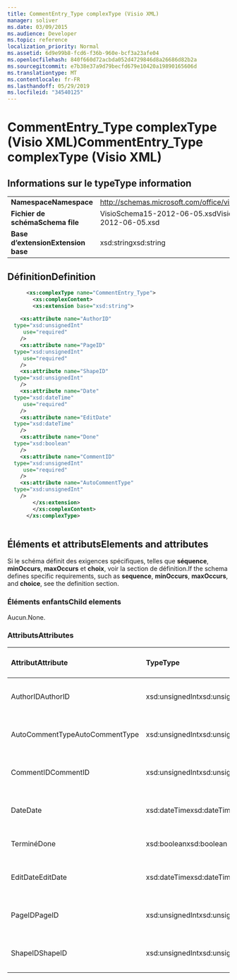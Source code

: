 ```yaml
---
title: CommentEntry_Type complexType (Visio XML)
manager: soliver
ms.date: 03/09/2015
ms.audience: Developer
ms.topic: reference
localization_priority: Normal
ms.assetid: 6d9e99b8-fcd6-f36b-960e-bcf3a23afe04
ms.openlocfilehash: 840f660d72acbda052d4729846d8a26686d82b2a
ms.sourcegitcommit: e7b38e37a9d79becfd679e10420a19890165606d
ms.translationtype: MT
ms.contentlocale: fr-FR
ms.lasthandoff: 05/29/2019
ms.locfileid: "34540125"
---
```

# <a name="commententry_type-complextype-visio-xml"></a><span data-ttu-id="53d1b-102">CommentEntry_Type complexType (Visio XML)</span><span class="sxs-lookup"><span data-stu-id="53d1b-102">CommentEntry_Type complexType (Visio XML)</span></span>

## <a name="type-information"></a><span data-ttu-id="53d1b-103">Informations sur le type</span><span class="sxs-lookup"><span data-stu-id="53d1b-103">Type information</span></span>

|||
|:-----|:-----|
|<span data-ttu-id="53d1b-104">**Namespace**</span><span class="sxs-lookup"><span data-stu-id="53d1b-104">**Namespace**</span></span> <br/> |http://schemas.microsoft.com/office/visio/2011/1/core  <br/> |
|<span data-ttu-id="53d1b-105">**Fichier de schéma**</span><span class="sxs-lookup"><span data-stu-id="53d1b-105">**Schema file**</span></span> <br/> |<span data-ttu-id="53d1b-106">VisioSchema15-2012-06-05.xsd</span><span class="sxs-lookup"><span data-stu-id="53d1b-106">VisioSchema15-2012-06-05.xsd</span></span>  <br/> |
|<span data-ttu-id="53d1b-107">**Base d’extension**</span><span class="sxs-lookup"><span data-stu-id="53d1b-107">**Extension base**</span></span> <br/> |<span data-ttu-id="53d1b-108">xsd:string</span><span class="sxs-lookup"><span data-stu-id="53d1b-108">xsd:string</span></span>  <br/> |
   
## <a name="definition"></a><span data-ttu-id="53d1b-109">Définition</span><span class="sxs-lookup"><span data-stu-id="53d1b-109">Definition</span></span>

```XML
      <xs:complexType name="CommentEntry_Type">
        <xs:complexContent>
        <xs:extension base="xsd:string">
      
    <xs:attribute name="AuthorID"
  type="xsd:unsignedInt"
     use="required"
    />
    <xs:attribute name="PageID"
  type="xsd:unsignedInt"
     use="required"
    />
    <xs:attribute name="ShapeID"
  type="xsd:unsignedInt"
    />
    <xs:attribute name="Date"
  type="xsd:dateTime"
     use="required"
    />
    <xs:attribute name="EditDate"
  type="xsd:dateTime"
    />
    <xs:attribute name="Done"
  type="xsd:boolean"
    />
    <xs:attribute name="CommentID"
  type="xsd:unsignedInt"
     use="required"
    />
    <xs:attribute name="AutoCommentType"
  type="xsd:unsignedInt"
    />
        </xs:extension>
        </xs:complexContent>
      </xs:complexType>
      
```

## <a name="elements-and-attributes"></a><span data-ttu-id="53d1b-110">Éléments et attributs</span><span class="sxs-lookup"><span data-stu-id="53d1b-110">Elements and attributes</span></span>

<span data-ttu-id="53d1b-111">Si le schéma définit des exigences spécifiques, telles que **séquence**, **minOccurs**, **maxOccurs** et **choix**, voir la section de définition.</span><span class="sxs-lookup"><span data-stu-id="53d1b-111">If the schema defines specific requirements, such as **sequence**, **minOccurs**, **maxOccurs**, and **choice**, see the definition section.</span></span> 
  
### <a name="child-elements"></a><span data-ttu-id="53d1b-112">Éléments enfants</span><span class="sxs-lookup"><span data-stu-id="53d1b-112">Child elements</span></span>

<span data-ttu-id="53d1b-113">Aucun.</span><span class="sxs-lookup"><span data-stu-id="53d1b-113">None.</span></span>
  
### <a name="attributes"></a><span data-ttu-id="53d1b-114">Attributs</span><span class="sxs-lookup"><span data-stu-id="53d1b-114">Attributes</span></span>

|<span data-ttu-id="53d1b-115">**Attribut**</span><span class="sxs-lookup"><span data-stu-id="53d1b-115">**Attribute**</span></span>|<span data-ttu-id="53d1b-116">**Type**</span><span class="sxs-lookup"><span data-stu-id="53d1b-116">**Type**</span></span>|<span data-ttu-id="53d1b-117">**Obligatoire**</span><span class="sxs-lookup"><span data-stu-id="53d1b-117">**Required**</span></span>|<span data-ttu-id="53d1b-118">**Description**</span><span class="sxs-lookup"><span data-stu-id="53d1b-118">**Description**</span></span>|<span data-ttu-id="53d1b-119">**Valeurs possibles**</span><span class="sxs-lookup"><span data-stu-id="53d1b-119">**Possible values**</span></span>|
|:-----|:-----|:-----|:-----|:-----|
|<span data-ttu-id="53d1b-120">AuthorID</span><span class="sxs-lookup"><span data-stu-id="53d1b-120">AuthorID</span></span>  <br/> |<span data-ttu-id="53d1b-121">xsd:unsignedInt</span><span class="sxs-lookup"><span data-stu-id="53d1b-121">xsd:unsignedInt</span></span>  <br/> |<span data-ttu-id="53d1b-122">obligatoire</span><span class="sxs-lookup"><span data-stu-id="53d1b-122">required</span></span>  <br/> ||<span data-ttu-id="53d1b-123">Valeurs du type xsd:unsignedInt.</span><span class="sxs-lookup"><span data-stu-id="53d1b-123">Values of the xsd:unsignedInt type.</span></span>  <br/> |
|<span data-ttu-id="53d1b-124">AutoCommentType</span><span class="sxs-lookup"><span data-stu-id="53d1b-124">AutoCommentType</span></span>  <br/> |<span data-ttu-id="53d1b-125">xsd:unsignedInt</span><span class="sxs-lookup"><span data-stu-id="53d1b-125">xsd:unsignedInt</span></span>  <br/> |<span data-ttu-id="53d1b-126">facultatif</span><span class="sxs-lookup"><span data-stu-id="53d1b-126">optional</span></span>  <br/> ||<span data-ttu-id="53d1b-127">Valeurs du type xsd:unsignedInt.</span><span class="sxs-lookup"><span data-stu-id="53d1b-127">Values of the xsd:unsignedInt type.</span></span>  <br/> |
|<span data-ttu-id="53d1b-128">CommentID</span><span class="sxs-lookup"><span data-stu-id="53d1b-128">CommentID</span></span>  <br/> |<span data-ttu-id="53d1b-129">xsd:unsignedInt</span><span class="sxs-lookup"><span data-stu-id="53d1b-129">xsd:unsignedInt</span></span>  <br/> |<span data-ttu-id="53d1b-130">obligatoire</span><span class="sxs-lookup"><span data-stu-id="53d1b-130">required</span></span>  <br/> ||<span data-ttu-id="53d1b-131">Valeurs du type xsd:unsignedInt.</span><span class="sxs-lookup"><span data-stu-id="53d1b-131">Values of the xsd:unsignedInt type.</span></span>  <br/> |
|<span data-ttu-id="53d1b-132">Date</span><span class="sxs-lookup"><span data-stu-id="53d1b-132">Date</span></span>  <br/> |<span data-ttu-id="53d1b-133">xsd:dateTime</span><span class="sxs-lookup"><span data-stu-id="53d1b-133">xsd:dateTime</span></span>  <br/> |<span data-ttu-id="53d1b-134">obligatoire</span><span class="sxs-lookup"><span data-stu-id="53d1b-134">required</span></span>  <br/> ||<span data-ttu-id="53d1b-135">Valeurs du type xsd:dateTime.</span><span class="sxs-lookup"><span data-stu-id="53d1b-135">Values of the xsd:dateTime type.</span></span>  <br/> |
|<span data-ttu-id="53d1b-136">Terminé</span><span class="sxs-lookup"><span data-stu-id="53d1b-136">Done</span></span>  <br/> |<span data-ttu-id="53d1b-137">xsd:boolean</span><span class="sxs-lookup"><span data-stu-id="53d1b-137">xsd:boolean</span></span>  <br/> |<span data-ttu-id="53d1b-138">facultatif</span><span class="sxs-lookup"><span data-stu-id="53d1b-138">optional</span></span>  <br/> ||<span data-ttu-id="53d1b-139">Valeurs du type xsd:boolean.</span><span class="sxs-lookup"><span data-stu-id="53d1b-139">Values of the xsd:boolean type.</span></span>  <br/> |
|<span data-ttu-id="53d1b-140">EditDate</span><span class="sxs-lookup"><span data-stu-id="53d1b-140">EditDate</span></span>  <br/> |<span data-ttu-id="53d1b-141">xsd:dateTime</span><span class="sxs-lookup"><span data-stu-id="53d1b-141">xsd:dateTime</span></span>  <br/> |<span data-ttu-id="53d1b-142">facultatif</span><span class="sxs-lookup"><span data-stu-id="53d1b-142">optional</span></span>  <br/> ||<span data-ttu-id="53d1b-143">Valeurs du type xsd:dateTime.</span><span class="sxs-lookup"><span data-stu-id="53d1b-143">Values of the xsd:dateTime type.</span></span>  <br/> |
|<span data-ttu-id="53d1b-144">PageID</span><span class="sxs-lookup"><span data-stu-id="53d1b-144">PageID</span></span>  <br/> |<span data-ttu-id="53d1b-145">xsd:unsignedInt</span><span class="sxs-lookup"><span data-stu-id="53d1b-145">xsd:unsignedInt</span></span>  <br/> |<span data-ttu-id="53d1b-146">obligatoire</span><span class="sxs-lookup"><span data-stu-id="53d1b-146">required</span></span>  <br/> ||<span data-ttu-id="53d1b-147">Valeurs du type xsd:unsignedInt.</span><span class="sxs-lookup"><span data-stu-id="53d1b-147">Values of the xsd:unsignedInt type.</span></span>  <br/> |
|<span data-ttu-id="53d1b-148">ShapeID</span><span class="sxs-lookup"><span data-stu-id="53d1b-148">ShapeID</span></span>  <br/> |<span data-ttu-id="53d1b-149">xsd:unsignedInt</span><span class="sxs-lookup"><span data-stu-id="53d1b-149">xsd:unsignedInt</span></span>  <br/> |<span data-ttu-id="53d1b-150">facultatif</span><span class="sxs-lookup"><span data-stu-id="53d1b-150">optional</span></span>  <br/> ||<span data-ttu-id="53d1b-151">Valeurs du type xsd:unsignedInt.</span><span class="sxs-lookup"><span data-stu-id="53d1b-151">Values of the xsd:unsignedInt type.</span></span>  <br/> |
   

